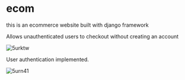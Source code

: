 # ecom
this is an ecommerce website built with django framework


Allows unauthenticated users to checkout without creating an account

![5urktw](https://user-images.githubusercontent.com/87356028/142618376-067723c0-67d4-4858-a2d7-96085cad2df4.gif)


User authentication implemented.

![5urn41](https://user-images.githubusercontent.com/87356028/142620179-08d74698-7af4-4127-a9ba-5a8af131be75.gif)
